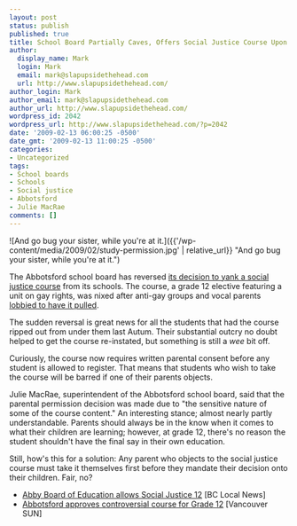 ```yaml
---
layout: post
status: publish
published: true
title: School Board Partially Caves, Offers Social Justice Course Upon Parental Permission
author:
  display_name: Mark
  login: Mark
  email: mark@slapupsidethehead.com
  url: http://www.slapupsidethehead.com/
author_login: Mark
author_email: mark@slapupsidethehead.com
author_url: http://www.slapupsidethehead.com/
wordpress_id: 2042
wordpress_url: http://www.slapupsidethehead.com/?p=2042
date: '2009-02-13 06:00:25 -0500'
date_gmt: '2009-02-13 11:00:25 -0500'
categories:
- Uncategorized
tags:
- School boards
- Schools
- Social justice
- Abbotsford
- Julie MacRae
comments: []
---
```

![And go bug your sister, while you're at it.]({{'/wp-content/media/2009/02/study-permission.jpg' | relative_url}} "And go bug your sister, while you're at it.")

The Abbotsford school board has reversed [its decision to yank a social justice course](http://www.slapupsidethehead.com/2008/09/social-justice-course-yanked-by-religious-groups/ "Yoink!") from its schools. The course, a grade 12 elective featuring a unit on gay rights, was nixed after anti-gay groups and vocal parents [lobbied to have it pulled](http://www.slapupsidethehead.com/2006/08/parents-protest-new-course/ "I decide for ALL students!").

The sudden reversal is great news for all the students that had the course ripped out from under them last Autum. Their substantial outcry no doubt helped to get the course re-instated, but something is still a _wee_ bit off.

Curiously, the course now requires written parental consent before any student is allowed to register. That means that students who wish to take the course will be barred if one of their parents objects.

Julie MacRae, superintendent of the Abbotsford school board, said that the parental permission decision was made due to "the sensitive nature of some of the course content." An interesting stance; almost nearly partly understandable. Parents should always be in the know when it comes to what their children are learning; however, at grade 12, there's no reason the student shouldn't have the final say in their own education.

Still, how's this for a solution: Any parent who objects to the social justice course must take it themselves first before they mandate their decision onto their children. Fair, no?

- [Abby Board of Education allows Social Justice 12](http://www.bclocalnews.com/lifestyles/39462164.html) [BC Local News]
- [Abbotsford approves controversial course for Grade 12](http://www2.canada.com/vancouversun/news/westcoastnews/story.html?id=7f3fd57b-3eb0-4c41-834b-451d427f7306) [Vancouver SUN]
